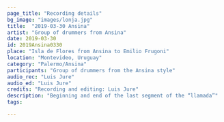 ```yaml
---
page_title: "Recording details"
bg_image: "images/lonja.jpg"
title:  "2019-03-30 Ansina"  
artist: "Group of drummers from Ansina"  
date: 2019-03-30  
id: 2019Ansina0330
place: "Isla de Flores from Ansina to Emilio Frugoni"  
location: "Montevideo, Uruguay"  
category: "Palermo/Ansina"  
participants: "Group of drummers from the Ansina style"  
audio_rec: "Luis Jure"  
audio_ed: "Luis Jure"  
credits: "Recording and editing: Luis Jure"  
description: "Beginning and end of the last segment of the “llamada”"  
tags:  

---
```

